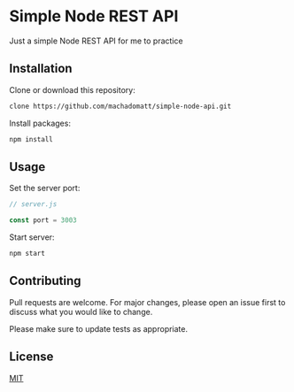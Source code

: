 # Simple Node REST API

Just a simple Node REST API for me to practice

## Installation

Clone or download this repository:

```bash
clone https://github.com/machadomatt/simple-node-api.git
```

Install packages:

```bash
npm install
```

## Usage

Set the server port:

```javascript
// server.js

const port = 3003
```

Start server:

```bash
npm start
```

## Contributing
Pull requests are welcome. For major changes, please open an issue first to discuss what you would like to change.

Please make sure to update tests as appropriate.

## License
[MIT](https://choosealicense.com/licenses/mit/)